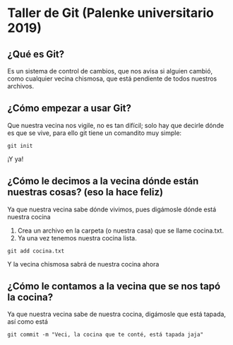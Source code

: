 # Taller de Git (Palenke universitario 2019)

## ¿Qué es Git?

Es un sistema de control de cambios, que nos avisa si alguien cambió,
como cualquier vecina chismosa, que está pendiente de todos nuestros archivos.

## ¿Cómo empezar a usar Git?

Que nuestra vecina nos vigile, no es tan difícil; solo hay que decirle dónde es que se vive,
para ello git tiene un comandito muy simple:

`git init`

¡Y ya!

## ¿Cómo le decimos a la vecina dónde están nuestras cosas? (eso la hace feliz)

Ya que nuestra vecina sabe dónde vivimos, pues digámosle dónde está nuestra cocina

1. Crea un archivo en la carpeta (o nuestra casa) que se llame cocina.txt.
2. Ya una vez tenemos nuestra cocina lista.

`git add cocina.txt`

Y la vecina chismosa sabrá de nuestra cocina ahora

## ¿Cómo le contamos a la vecina que se nos tapó la cocina?

Ya que nuestra vecina sabe de nuestra cocina, digámosle que está tapada, así como está

`git commit -m "Veci, la cocina que te conté, está tapada jaja"`
